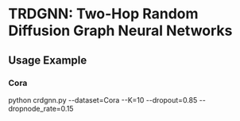 # TRDGNN: Two-Hop Random Diffusion Graph Neural Networks
## Usage Example
### Cora
python crdgnn.py --dataset=Cora --K=10 --dropout=0.85 --dropnode_rate=0.15

